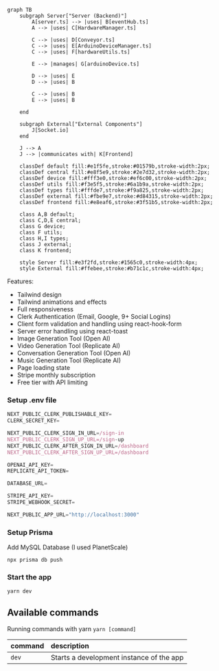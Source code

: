 ```mermaid
graph TB
    subgraph Server["Server (Backend)"]
        A[server.ts] --> |uses| B[eventHub.ts]
        A --> |uses| C[HardwareManager.ts]

        C --> |uses| D[Conveyor.ts]
        C --> |uses| E[ArduinoDeviceManager.ts]
        C --> |uses| F[hardwareUtils.ts]

        E --> |manages| G[arduinoDevice.ts]

        D --> |uses| E
        D --> |uses| B

        C --> |uses| B
        E --> |uses| B

    end

    subgraph External["External Components"]
        J[Socket.io]
    end

    J --> A
    J --> |communicates with| K[Frontend]

    classDef default fill:#e1f5fe,stroke:#01579b,stroke-width:2px;
    classDef central fill:#e8f5e9,stroke:#2e7d32,stroke-width:2px;
    classDef device fill:#fff3e0,stroke:#ef6c00,stroke-width:2px;
    classDef utils fill:#f3e5f5,stroke:#6a1b9a,stroke-width:2px;
    classDef types fill:#fffde7,stroke:#f9a825,stroke-width:2px;
    classDef external fill:#fbe9e7,stroke:#d84315,stroke-width:2px;
    classDef frontend fill:#e8eaf6,stroke:#3f51b5,stroke-width:2px;

    class A,B default;
    class C,D,E central;
    class G device;
    class F utils;
    class H,I types;
    class J external;
    class K frontend;

    style Server fill:#e3f2fd,stroke:#1565c0,stroke-width:4px;
    style External fill:#ffebee,stroke:#b71c1c,stroke-width:4px;
```

Features:

- Tailwind design
- Tailwind animations and effects
- Full responsiveness
- Clerk Authentication (Email, Google, 9+ Social Logins)
- Client form validation and handling using react-hook-form
- Server error handling using react-toast
- Image Generation Tool (Open AI)
- Video Generation Tool (Replicate AI)
- Conversation Generation Tool (Open AI)
- Music Generation Tool (Replicate AI)
- Page loading state
- Stripe monthly subscription
- Free tier with API limiting

### Setup .env file

```js
NEXT_PUBLIC_CLERK_PUBLISHABLE_KEY=
CLERK_SECRET_KEY=

NEXT_PUBLIC_CLERK_SIGN_IN_URL=/sign-in
NEXT_PUBLIC_CLERK_SIGN_UP_URL=/sign-up
NEXT_PUBLIC_CLERK_AFTER_SIGN_IN_URL=/dashboard
NEXT_PUBLIC_CLERK_AFTER_SIGN_UP_URL=/dashboard

OPENAI_API_KEY=
REPLICATE_API_TOKEN=

DATABASE_URL=

STRIPE_API_KEY=
STRIPE_WEBHOOK_SECRET=

NEXT_PUBLIC_APP_URL="http://localhost:3000"
```

### Setup Prisma

Add MySQL Database (I used PlanetScale)

```shell
npx prisma db push

```

### Start the app

```shell
yarn dev
```

## Available commands

Running commands with yarn `yarn [command]`

| command | description                              |
| :------ | :--------------------------------------- |
| `dev`   | Starts a development instance of the app |

